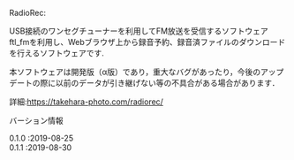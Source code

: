 RadioRec:

USB接続のワンセグチューナーを利用してFM放送を受信するソフトウェアftl_fmを利用し、Webブラウザ上から録音予約、録音済ファイルのダウンロードを行えるソフトウェアです.

本ソフトウェアは開発版（α版）であり，重大なバグがあったり，今後のアップデートの際に以前のデータが引き継げない等の不具合がある場合があります．

詳細:https://takehara-photo.com/radiorec/

バーション情報

0.1.0 :2019-08-25
<br>
0.1.1 :2019-08-30
